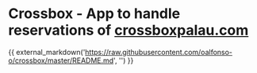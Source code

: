 # Crossbox - App to handle reservations of [crossboxpalau.com](https://www.crossboxpalau.com)

{{ external_markdown('https://raw.githubusercontent.com/oalfonso-o/crossbox/master/README.md', '') }}
